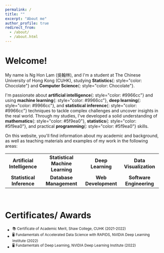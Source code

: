 ```yaml
---
permalink: /
title: ""
excerpt: "About me"
author_profile: true
redirect_from: 
  - /about/
  - /about.html
---
```



# Welcome!

My name is Ng Hon Lam (吳翰林), and I'm a student at The Chinese University of Hong Kong (CUHK), studying **Statistics**{: style="color: Chocolate"} and **Computer Science**{: style="color: Chocolate"}. 

I'm passionate about **artificial intelligence**{: style="color: #9966cc"} and using **machine learning**{: style="color: #9966cc"}, **deep learning**{: style="color: #9966cc"}, and **statistical inference**{: style="color: #9966cc"} techniques to tackle complex challenges and uncover insights in the real world. Through my studies, I've developed a solid understanding of **mathematics**{: style="color: #5f9ea0"}, **statistics**{: style="color: #5f9ea0"}, and practical **programming**{: style="color: #5f9ea0"} skills.



On this website, you'll find information about my academic and background, as well as teaching materials and examples of my work in the following areas:

<table>
    <tr>
        <td align="center"><b>Artificial Intelligence</b></td>
        <td align="center"><b>Statistical Machine Learning</b></td>
        <td align="center"><b>Deep Learning</b></td>
        <td align="center"><b>Data Visualization</b></td>
    </tr>
    <tr>
        <td align="center"><b>Statistical Inference</b></td>
        <td align="center"><b>Database Management</b></td>
        <td align="center"><b>Web Development</b></td>
        <td align="center"><b>Software Engineering</b></td>
    </tr>
</table>

&nbsp;
# Certificates/ Awards
* <sup>:books: Certificate of Academic Merit, Shaw College, CUHK (2021-2022)</sup>
* <sup>:desktop_computer: Fundamentals of Accelerated Data Science with RAPIDS, NVIDIA Deep Learning Institute (2022)</sup>
* <sup>:desktop_computer: Fundamentals of Deep Learning, NVIDIA Deep Learning Institute (2022)</sup>

